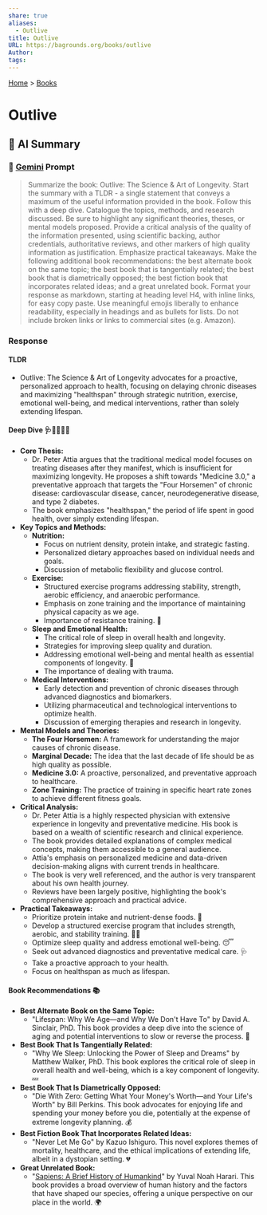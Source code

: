 ```yaml
---
share: true
aliases:
  - Outlive
title: Outlive
URL: https://bagrounds.org/books/outlive
Author: 
tags: 
---
```

[Home](../index.md) > [Books](./index.md)  
# Outlive  
## 🤖 AI Summary  
### 💬 [Gemini](https://gemini.google.com) Prompt  
> Summarize the book: Outlive: The Science & Art of Longevity. Start the summary with a TLDR - a single statement that conveys a maximum of the useful information provided in the book. Follow this with a deep dive. Catalogue the topics, methods, and research discussed. Be sure to highlight any significant theories, theses, or mental models proposed. Provide a critical analysis of the quality of the information presented, using scientific backing, author credentials, authoritative reviews, and other markers of high quality information as justification. Emphasize practical takeaways. Make the following additional book recommendations: the best alternate book on the same topic; the best book that is tangentially related; the best book that is diametrically opposed; the best fiction book that incorporates related ideas; and a great unrelated book. Format your response as markdown, starting at heading level H4, with inline links, for easy copy paste. Use meaningful emojis liberally to enhance readability, especially in headings and as bullets for lists. Do not include broken links or links to commercial sites (e.g. Amazon).  
  
### Response  
#### **TLDR**  
* Outlive: The Science & Art of Longevity advocates for a proactive, personalized approach to health, focusing on delaying chronic diseases and maximizing "healthspan" through strategic nutrition, exercise, emotional well-being, and medical interventions, rather than solely extending lifespan.  
  
#### **Deep Dive** 🩺🧬🏋️‍♀️🧘  
* **Core Thesis:**  
    * Dr. Peter Attia argues that the traditional medical model focuses on treating diseases after they manifest, which is insufficient for maximizing longevity. He proposes a shift towards "Medicine 3.0," a preventative approach that targets the "Four Horsemen" of chronic disease: cardiovascular disease, cancer, neurodegenerative disease, and type 2 diabetes.  
    * The book emphasizes "healthspan," the period of life spent in good health, over simply extending lifespan.  
* **Key Topics and Methods:**  
    * **Nutrition:**  
        * Focus on nutrient density, protein intake, and strategic fasting.  
        * Personalized dietary approaches based on individual needs and goals.  
        * Discussion of metabolic flexibility and glucose control.  
    * **Exercise:**  
        * Structured exercise programs addressing stability, strength, aerobic efficiency, and anaerobic performance.  
        * Emphasis on zone training and the importance of maintaining physical capacity as we age.  
        * Importance of resistance training. 💪  
    * **Sleep and Emotional Health:**  
        * The critical role of sleep in overall health and longevity.  
        * Strategies for improving sleep quality and duration.  
        * Addressing emotional well-being and mental health as essential components of longevity. 🧠  
        * The importance of dealing with trauma.  
    * **Medical Interventions:**  
        * Early detection and prevention of chronic diseases through advanced diagnostics and biomarkers.  
        * Utilizing pharmaceutical and technological interventions to optimize health.  
        * Discussion of emerging therapies and research in longevity.  
* **Mental Models and Theories:**  
    * **The Four Horsemen:** A framework for understanding the major causes of chronic disease.  
    * **Marginal Decade:** The idea that the last decade of life should be as high quality as possible.  
    * **Medicine 3.0:** A proactive, personalized, and preventative approach to healthcare.  
    * **Zone Training:** The practice of training in specific heart rate zones to achieve different fitness goals.  
* **Critical Analysis:**  
    * Dr. Peter Attia is a highly respected physician with extensive experience in longevity and preventative medicine. His book is based on a wealth of scientific research and clinical experience.  
    * The book provides detailed explanations of complex medical concepts, making them accessible to a general audience.  
    * Attia's emphasis on personalized medicine and data-driven decision-making aligns with current trends in healthcare.  
    * The book is very well referenced, and the author is very transparent about his own health journey.  
    * Reviews have been largely positive, highlighting the book's comprehensive approach and practical advice.  
* **Practical Takeaways:**  
    * Prioritize protein intake and nutrient-dense foods. 🥗  
    * Develop a structured exercise program that includes strength, aerobic, and stability training. 🏃‍♂️  
    * Optimize sleep quality and address emotional well-being. 😴  
    * Seek out advanced diagnostics and preventative medical care. 🩺  
    * Take a proactive approach to your health.  
    * Focus on healthspan as much as lifespan.  
  
#### **Book Recommendations** 📚  
* **Best Alternate Book on the Same Topic:**  
    * "Lifespan: Why We Age—and Why We Don't Have To" by David A. Sinclair, PhD. This book provides a deep dive into the science of aging and potential interventions to slow or reverse the process. 🔬  
* **Best Book That Is Tangentially Related:**  
    * "Why We Sleep: Unlocking the Power of Sleep and Dreams" by Matthew Walker, PhD. This book explores the critical role of sleep in overall health and well-being, which is a key component of longevity. 💤  
* **Best Book That Is Diametrically Opposed:**  
    * "Die With Zero: Getting What Your Money's Worth—and Your Life's Worth" by Bill Perkins. This book advocates for enjoying life and spending your money before you die, potentially at the expense of extreme longevity planning. 💰  
* **Best Fiction Book That Incorporates Related Ideas:**  
    * "Never Let Me Go" by Kazuo Ishiguro. This novel explores themes of mortality, healthcare, and the ethical implications of extending life, albeit in a dystopian setting. 💔  
* **Great Unrelated Book:**  
    * "[Sapiens: A Brief History of Humankind](./sapiens-a-brief-history-of-humankind.md)" by Yuval Noah Harari. This book provides a broad overview of human history and the factors that have shaped our species, offering a unique perspective on our place in the world. 🌍  
